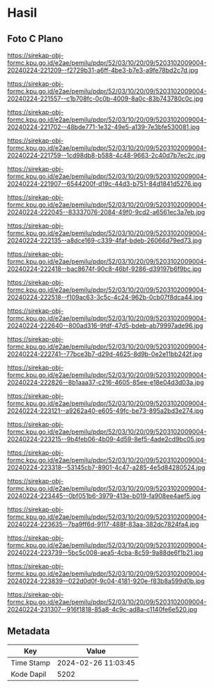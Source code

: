# Hasil

## Foto C Plano

https://sirekap-obj-formc.kpu.go.id/e2ae/pemilu/pdpr/52/03/10/20/09/5203102009004-20240224-221209--f2729b31-a6ff-4be3-b7e3-a9fe78bd2c7d.jpg

https://sirekap-obj-formc.kpu.go.id/e2ae/pemilu/pdpr/52/03/10/20/09/5203102009004-20240224-221557--c1b708fc-0c0b-4009-8a0c-83b743780c0c.jpg

https://sirekap-obj-formc.kpu.go.id/e2ae/pemilu/pdpr/52/03/10/20/09/5203102009004-20240224-221702--48bde771-1e32-49e5-a139-7e3bfe530081.jpg

https://sirekap-obj-formc.kpu.go.id/e2ae/pemilu/pdpr/52/03/10/20/09/5203102009004-20240224-221759--1cd98db8-b588-4c48-9663-2c40d7b7ec2c.jpg

https://sirekap-obj-formc.kpu.go.id/e2ae/pemilu/pdpr/52/03/10/20/09/5203102009004-20240224-221907--6544200f-d19c-44d3-b751-84d1841d5276.jpg

https://sirekap-obj-formc.kpu.go.id/e2ae/pemilu/pdpr/52/03/10/20/09/5203102009004-20240224-222045--83337076-2084-49f0-9cd2-a6561ec3a7eb.jpg

https://sirekap-obj-formc.kpu.go.id/e2ae/pemilu/pdpr/52/03/10/20/09/5203102009004-20240224-222135--a8dce169-c339-4faf-bdeb-26066d79ed73.jpg

https://sirekap-obj-formc.kpu.go.id/e2ae/pemilu/pdpr/52/03/10/20/09/5203102009004-20240224-222418--bac8674f-90c8-46bf-9286-d39197b6f9bc.jpg

https://sirekap-obj-formc.kpu.go.id/e2ae/pemilu/pdpr/52/03/10/20/09/5203102009004-20240224-222518--f109ac63-3c5c-4c24-962b-0cb07f8dca44.jpg

https://sirekap-obj-formc.kpu.go.id/e2ae/pemilu/pdpr/52/03/10/20/09/5203102009004-20240224-222640--800ad316-9fdf-47d5-bdeb-ab79997ade96.jpg

https://sirekap-obj-formc.kpu.go.id/e2ae/pemilu/pdpr/52/03/10/20/09/5203102009004-20240224-222741--77bce3b7-d29d-4625-8d9b-0e2e11bb242f.jpg

https://sirekap-obj-formc.kpu.go.id/e2ae/pemilu/pdpr/52/03/10/20/09/5203102009004-20240224-222826--8b1aaa37-c216-4605-85ee-e18e04d3d03a.jpg

https://sirekap-obj-formc.kpu.go.id/e2ae/pemilu/pdpr/52/03/10/20/09/5203102009004-20240224-223121--a9262a40-e605-49fc-be73-895a2bd3e274.jpg

https://sirekap-obj-formc.kpu.go.id/e2ae/pemilu/pdpr/52/03/10/20/09/5203102009004-20240224-223215--9b4feb06-4b09-4d59-8ef5-4ade2cd9bc05.jpg

https://sirekap-obj-formc.kpu.go.id/e2ae/pemilu/pdpr/52/03/10/20/09/5203102009004-20240224-223318--53145cb7-8901-4c47-a285-4e5d84280524.jpg

https://sirekap-obj-formc.kpu.go.id/e2ae/pemilu/pdpr/52/03/10/20/09/5203102009004-20240224-223445--0bf051b6-3979-413e-b019-fa908ee4aef5.jpg

https://sirekap-obj-formc.kpu.go.id/e2ae/pemilu/pdpr/52/03/10/20/09/5203102009004-20240224-223635--7ba9ff6d-9117-488f-83aa-382dc7824fa4.jpg

https://sirekap-obj-formc.kpu.go.id/e2ae/pemilu/pdpr/52/03/10/20/09/5203102009004-20240224-223739--5bc5c008-aea5-4cba-8c59-9a88de6f1b21.jpg

https://sirekap-obj-formc.kpu.go.id/e2ae/pemilu/pdpr/52/03/10/20/09/5203102009004-20240224-223839--022d0d0f-9c04-4181-920e-f83b8a599d0b.jpg

https://sirekap-obj-formc.kpu.go.id/e2ae/pemilu/pdpr/52/03/10/20/09/5203102009004-20240224-231307--916f1818-85a8-4c9c-ad8a-c1140fe6e520.jpg


## Metadata

| Key        | Value               |
| ---------- | ------------------- |
| Time Stamp | 2024-02-26 11:03:45 |
| Kode Dapil | 5202                |



